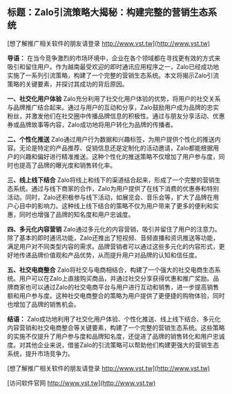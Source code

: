 ## **标题：Zalo引流策略大揭秘：构建完整的营销生态系统**

[想了解推广相关软件的朋友请登录 http://www.vst.tw](http://www.vst.tw)

**导语：**
在当今竞争激烈的市场环境中，企业在各个领域都在寻找更有效的方式来吸引和留住用户。作为越南最受欢迎的即时通讯应用程序之一，Zalo已经成功地实施了一系列引流策略，构建了一个完整的营销生态系统。本文将揭示Zalo引流策略的关键要素，并探讨其成功的背后原因。

**一、社交化用户体验**
Zalo充分利用了社交化用户体验的优势，将用户的社交关系与品牌推广结合起来。通过与用户的互动和分享，Zalo鼓励用户成为品牌的忠实粉丝，并激发他们在社交圈中传播品牌信息的积极性。通过与朋友分享活动、优惠券或品牌故事等内容，Zalo成功地将用户转化为品牌的传播者。

**二、个性化推送**
Zalo通过用户行为数据和兴趣标签，为用户提供个性化的推送内容。无论是特定的产品推荐、促销信息还是定制化的活动邀请，Zalo都能根据用户的兴趣和偏好进行精准推送。这种个性化的推送策略不仅增加了用户参与度，同时也提高了品牌的曝光度和销售转化率。

**三、线上线下结合**
Zalo将线上和线下的渠道结合起来，形成了一个完整的营销生态系统。通过与线下商家的合作，Zalo为用户提供了在线下消费的优惠券和特别活动。同时，Zalo还积极参与线下活动，如展览会、音乐会等，扩大了品牌在用户心目中的影响力。这种线上线下结合的策略不仅为用户带来了更多的便利和实惠，同时也增强了品牌的知名度和用户忠诚度。

**四、多元化内容营销**
Zalo通过多元化的内容营销，吸引并留住了用户的注意力。除了基本的即时通讯功能，Zalo还推出了短视频、音频直播和资讯推送等功能，满足用户对不同类型内容的需求。品牌营销者可以通过这些多元化的内容形式，更好地传递品牌价值观和产品优势，从而提升用户对品牌的认知和信任度。

**五、社交电商整合**
Zalo将社交与电商相结合，构建了一个强大的社交电商生态系统。用户可以在Zalo上直接购买商品，并通过社交分享获得优惠和推广奖励。品牌商家也可以通过Zalo的社交电商平台与用户进行互动和销售，进一步提高销售额和用户参与度。这种社交电商整合的策略为用户提供了更便捷的购物体验，同时也增加了品牌的销售机会。

**结语：**
Zalo成功地利用了社交化用户体验、个性化推送、线上线下结合、多元化内容营销和社交电商整合等关键要素，构建了一个完整的营销生态系统。这些策略的实施不仅提升了用户参与度和品牌知名度，还促进了品牌的销售转化和用户忠诚度。对其他企业来说，借鉴Zalo的引流策略可以帮助他们构建更强大的营销生态系统，提升市场竞争力。

[想了解推广相关软件的朋友请登录 http://www.vst.tw](http://www.vst.tw)


[访问软件官网 http://www.vst.tw](http://www.vst.tw)
